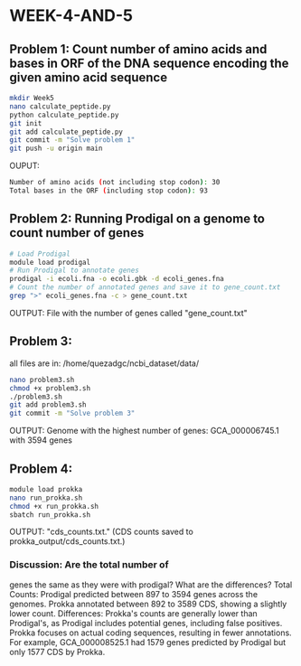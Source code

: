 # WEEK-4-AND-5
## Problem 1: Count number of amino acids and bases in ORF of the DNA sequence encoding the given amino acid sequence
```bash
mkdir Week5
nano calculate_peptide.py
python calculate_peptide.py
git init
git add calculate_peptide.py
git commit -m "Solve problem 1"
git push -u origin main
```
OUPUT:
```bash
Number of amino acids (not including stop codon): 30
Total bases in the ORF (including stop codon): 93
```

## Problem 2: Running Prodigal on a genome to count number of genes
```bash
# Load Prodigal
module load prodigal
# Run Prodigal to annotate genes
prodigal -i ecoli.fna -o ecoli.gbk -d ecoli_genes.fna
# Count the number of annotated genes and save it to gene_count.txt
grep ">" ecoli_genes.fna -c > gene_count.txt
```
OUTPUT: File with the number of genes called "gene_count.txt"

## Problem 3: 

all files are in: /home/quezadgc/ncbi_dataset/data/

```bash
nano problem3.sh
chmod +x problem3.sh
./problem3.sh
git add problem3.sh
git commit -m "Solve problem 3"
```
OUTPUT: Genome with the highest number of genes: GCA_000006745.1 with 3594 genes

## Problem 4:
```bash
module load prokka
nano run_prokka.sh
chmod +x run_prokka.sh
sbatch run_prokka.sh
```
OUTPUT: "cds_counts.txt." (CDS counts saved to prokka_output/cds_counts.txt.)

### Discussion: Are the total number of
genes the same as they were with prodigal? What are the differences?
Total Counts:
Prodigal predicted between 897 to 3594 genes across the genomes.
Prokka annotated between 892 to 3589 CDS, showing a slightly lower count.
Differences:
Prokka's counts are generally lower than Prodigal's, as Prodigal includes potential genes, including false positives. Prokka focuses on actual coding sequences, resulting in fewer annotations.
For example, GCA_000008525.1 had 1579 genes predicted by Prodigal but only 1577 CDS by Prokka.
